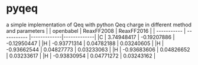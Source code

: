 # pyqeq
a simple implementation of Qeq with python
Qeq charge in different method and parameters
|             | openbabel   | ReaxFF2008  | ReaxFF2016  |
| ----------- | ----------- |-------------|-------------|
|C            |  3.74948417 | -0.19207886 | -0.12950447 |
|H            | -0.93771314 |  0.04782188 |  0.03240605 |
|H            | -0.93662544 |  0.04827773 |  0.03233063 |
|H            | -0.93683606 |  0.04826652 |  0.03233617 |
|H            | -0.93830954 |  0.04771272 |  0.03243162 |

